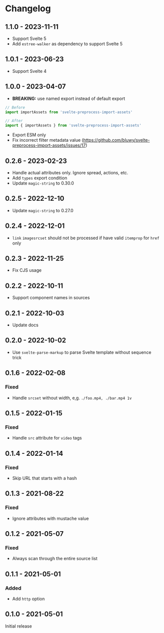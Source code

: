 # Changelog

## 1.1.0 - 2023-11-11

- Support Svelte 5
- Add `estree-walker` as dependency to support Svelte 5

## 1.0.1 - 2023-06-23

- Support Svelte 4

## 1.0.0 - 2023-04-07

- **BREAKING:** use named export instead of default export

```js
// Before
import importAssets from 'svelte-preprocess-import-assets'

// After
import { importAssets } from 'svelte-preprocess-import-assets'
```

- Export ESM only
- Fix incorrect filter metadata value (https://github.com/bluwy/svelte-preprocess-import-assets/issues/17)

## 0.2.6 - 2023-02-23

- Handle actual attributes only. Ignore spread, actions, etc.
- Add `types` export condition
- Update `magic-string` to 0.30.0

## 0.2.5 - 2022-12-10

- Update `magic-string` to 0.27.0

## 0.2.4 - 2022-12-01

- `link` `imagesrcset` should not be processed if have valid `itemprop` for `href` only

## 0.2.3 - 2022-11-25

- Fix CJS usage

## 0.2.2 - 2022-10-11

- Support component names in sources

## 0.2.1 - 2022-10-03

- Update docs

## 0.2.0 - 2022-10-02

- Use `svelte-parse-markup` to parse Svelte template without sequence trick

## 0.1.6 - 2022-02-08

### Fixed

- Handle `srcset` without width, e,g. `./foo.mp4, ./bar.mp4 1v`

## 0.1.5 - 2022-01-15

### Fixed

- Handle `src` attribute for `video` tags

## 0.1.4 - 2022-01-14

### Fixed

- Skip URL that starts with a hash

## 0.1.3 - 2021-08-22

### Fixed

- Ignore attributes with mustache value

## 0.1.2 - 2021-05-07

### Fixed

- Always scan through the entire source list

## 0.1.1 - 2021-05-01

### Added

- Add `http` option

## 0.1.0 - 2021-05-01

Initial release
